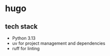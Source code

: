 # hugo

## tech stack

- Python 3.13
- uv for project management and dependencies
- ruff for linting
